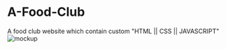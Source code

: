 # A-Food-Club
A food club website which contain custom "HTML || CSS || JAVASCRIPT"
![mockup](https://github.com/Ibrar02/A-Food-Club/assets/140623593/20b7421a-11df-44a0-a381-ade359208ba0)
